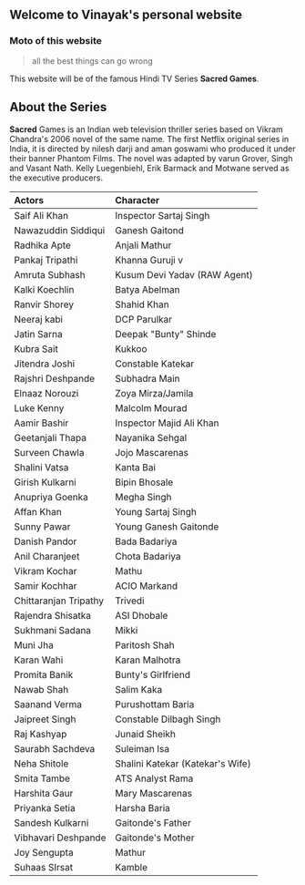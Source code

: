 ## Welcome to Vinayak's personal website


### Moto of this website
> all the best things can go wrong



This website will be of the famous Hindi TV Series **Sacred Games**.


## About the Series


**Sacred** Games is an Indian web television thriller series based on Vikram Chandra's 2006 novel of the same name. The first Netflix original series in India, it is directed by nilesh darji and aman goswami who produced it under their banner Phantom Films. The novel was adapted by varun Grover, Singh and Vasant Nath. Kelly Luegenbiehl, Erik Barmack and Motwane served as the executive producers. 



|Actors|Character|
|:---|:---|
|Saif Ali Khan |	Inspector Sartaj Singh |	
|Nawazuddin Siddiqui |	Ganesh Gaitond|
|Radhika Apte| 	Anjali Mathur |	 	
|Pankaj Tripathi |	Khanna Guruji v|
|Amruta Subhash |	Kusum Devi Yadav (RAW Agent)| 		
|Kalki Koechlin |	Batya Abelman |		
|Ranvir Shorey |	Shahid Khan| 		
|Neeraj kabi |	DCP Parulkar 	|
|Jatin Sarna |	Deepak "Bunty" Shinde| 	
|Kubra Sait |	Kukkoo 	|	
|Jitendra Joshi| 	Constable Katekar |		
|Rajshri Deshpande| 	Subhadra 	Main |	
|Elnaaz Norouzi 	|Zoya Mirza/Jamila |	
|Luke Kenny |	Malcolm Mourad |	
|Aamir Bashir |	Inspector Majid Ali Khan| 	
|Geetanjali Thapa |	Nayanika Sehgal |	
|Surveen Chawla 	|Jojo Mascarenas |	
|Shalini Vatsa |	Kanta Bai 	|
|Girish Kulkarni |	Bipin Bhosale |	
|Anupriya Goenka |	Megha Singh 	| 	
|Affan Khan |	Young Sartaj Singh 	|	
|Sunny Pawar |	Young Ganesh Gaitonde| 		
|Danish Pandor |	Bada Badariya| 		
|Anil Charanjeet |	Chota Badariya| 		
|Vikram Kochar |	Mathu |	
|Samir Kochhar |	ACIO Markand 	|
|Chittaranjan Tripathy |	Trivedi| 	
|Rajendra Shisatka |	ASI Dhobale 		
|Sukhmani Sadana |	Mikki |	 	
|Muni Jha 	|Paritosh Shah 	|	
|Karan Wahi |	Karan Malhotra |
|Promita Banik |	Bunty's Girlfriend| 		
|Nawab Shah 	|Salim Kaka |	Recurring 	
|Saanand Verma |	Purushottam Baria 	|
|Jaipreet Singh |	Constable Dilbagh Singh| 	
|Raj Kashyap |	Junaid Sheikh 	|	
|Saurabh Sachdeva |	Suleiman Isa |	
|Neha Shitole |	Shalini Katekar (Katekar's Wife)| 	
|Smita Tambe |	ATS Analyst Rama 	|	
|Harshita Gaur |	Mary Mascarenas |	
|Priyanka Setia |	Harsha Baria |		
|Sandesh Kulkarni |	Gaitonde's Father| 	
|Vibhavari Deshpande| 	Gaitonde's Mother| 		
|Joy Sengupta| 	Mathur| 
|Suhaas SIrsat |	Kamble |


